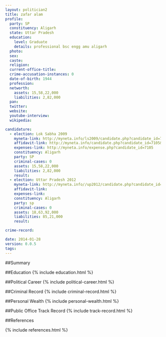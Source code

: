 ```yaml
---
layout: politician2
title: zafar alam
profile: 
  party: SP
  constituency: Aligarh
  state: Uttar Pradesh
  education: 
    level: Graduate
    details: professional bsc engg amu aligarh
  photo: 
  sex: 
  caste: 
  religion: 
  current-office-title: 
  crime-accusation-instances: 0
  date-of-birth: 1944
  profession: 
  networth: 
    assets: 15,58,22,000
    liabilities: 2,82,000
  pan: 
  twitter: 
  website: 
  youtube-interview: 
  wikipedia: 

candidature: 
  - election: Lok Sabha 2009
    myneta-link: http://myneta.info/ls2009/candidate.php?candidate_id=7105
    affidavit-link: http://myneta.info/candidate.php?candidate_id=7105&scan=original
    expenses-link: http://myneta.info/expense.php?candidate_id=7105
    constituency: Aligarh 
    party: SP
    criminal-cases: 0
    assets: 15,58,22,000
    liabilities: 2,82,000
    result:  
  - election: Uttar Pradesh 2012
    myneta-link: http://myneta.info//up2012/candidate.php?candidate_id=1682
    affidavit-link: 
    expenses-link: 
    constituency: Aligarh 
    party: sp
    criminal-cases: 0
    assets: 18,63,92,000
    liabilities: 85,21,000
    result:  

crime-record: 

date: 2014-01-28
version: 0.0.5
tags: 
---
```

##Summary


##Education
{% include education.html %}


##Political Career
{% include political-career.html %}


##Criminal Record
{% include criminal-record.html %}


##Personal Wealth
{% include personal-wealth.html %}


##Public Office Track Record
{% include track-record.html %}


##References


{% include references.html %}